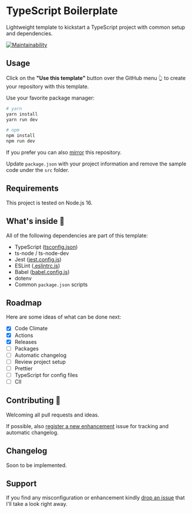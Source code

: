 # TypeScript Boilerplate

Lightweight template to kickstart a TypeScript project with common setup and dependencies.

[![Maintainability](https://api.codeclimate.com/v1/badges/aa2ba09800125d519098/maintainability)](https://codeclimate.com/github/epomatti/typescript-boilerplate/maintainability)

## Usage

Click on the **"Use this template"** button over the GitHub menu 👆 to create your repository with this template.

Use your favorite package manager:

```sh
# yarn
yarn install
yarn run dev

# npm
npm install
npm run dev
```

If you prefer you can also [mirror](https://docs.github.com/en/repositories/creating-and-managing-repositories/duplicating-a-repository) this repository.

Update `package.json` with your project information and remove the sample code under the `src` folder.

## Requirements

This project is tested on Node.js 16.

## What's inside 👀

All of the following dependencies are part of this template:

- TypeScript ([tsconfig.json](./tsconfig.json))
- ts-node / ts-node-dev
- Jest ([jest.config.js](./jest.config.js))
- ESLint ([.eslintrc.js](./.eslintrc.js))
- Babel ([babel.config.js](./babel.config.js))
- dotenv
- Common `package.json` scripts

## Roadmap

Here are some ideas of what can be done next:

- [X] Code Climate
- [X] Actions
- [X] Releases
- [ ] Packages
- [ ] Automatic changelog
- [ ] Review project setup
- [ ] Prettier
- [ ] TypeScript for config files
- [ ] CII

## Contributing 🤝

Welcoming all pull requests and ideas.

If possible, also [register a new enhancement](https://github.com/epomatti/typescript-boilerplate/issues) issue for tracking and automatic changelog.

## Changelog 

Soon to be implemented.

## Support

If you find any misconfiguration or enhancement kindly [drop an issue](https://github.com/epomatti/typescript-boilerplate/issues) that I'll take a look right away.
